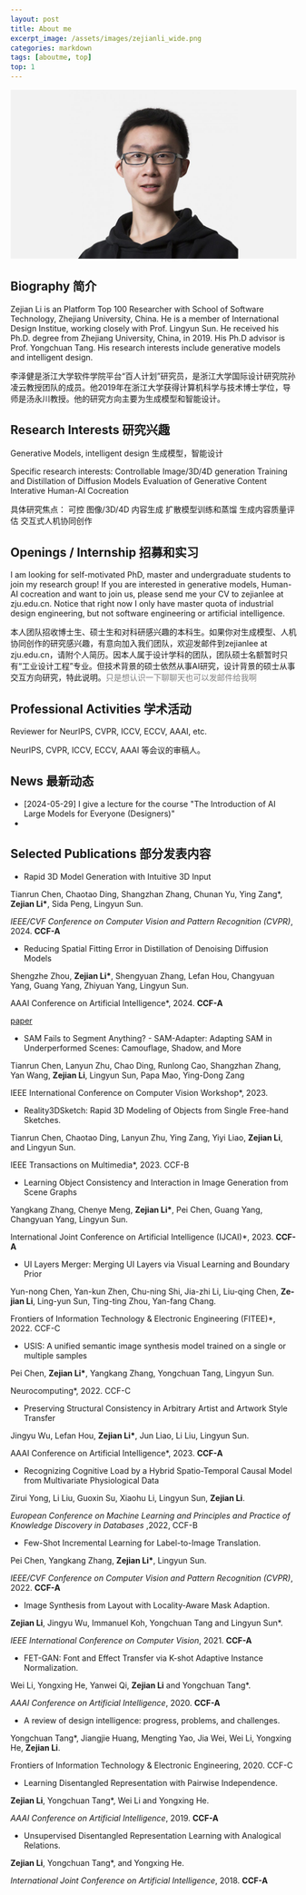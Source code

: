 ```yaml
---
layout: post
title: About me
excerpt_image: /assets/images/zejianli_wide.png
categories: markdown
tags: [aboutme, top]
top: 1
---
```


![banner](/assets/images/zejianli_wide.png)


## Biography 简介

Zejian Li is an Platform Top 100 Researcher with School of Software Technology, Zhejiang University, China. He is a member of International Design Institue, working closely with Prof. Lingyun Sun. He received his Ph.D. degree from Zhejiang University, China, in 2019. His Ph.D advisor is Prof. Yongchuan Tang. His research interests include generative models and intelligent design.

李泽健是浙江大学软件学院平台“百人计划”研究员，是浙江大学国际设计研究院孙凌云教授团队的成员。他2019年在浙江大学获得计算机科学与技术博士学位，导师是汤永川教授。他的研究方向主要为生成模型和智能设计。


## Research Interests 研究兴趣

Generative Models, intelligent design
生成模型，智能设计

Specific research interests:
    Controllable Image/3D/4D generation
    Training and Distillation of Diffusion Models
    Evaluation of Generative Content
    Interative Human-AI Cocreation

具体研究焦点：
    可控 图像/3D/4D 内容生成
    扩散模型训练和蒸馏
    生成内容质量评估
    交互式人机协同创作


## Openings / Internship  招募和实习

I am looking for self-motivated PhD, master and undergraduate students to join my research group! If you are interested in generative models, Human-AI cocreation and want to join us, please send me your CV to zejianlee at zju.edu.cn. Notice that right now I only have master quota of industrial design engineering, but not software engineering or artificial intelligence. 

本人团队招收博士生、硕士生和对科研感兴趣的本科生。如果你对生成模型、人机协同创作的研究感兴趣，有意向加入我们团队，欢迎发邮件到zejianlee at zju.edu.cn，请附个人简历。因本人属于设计学科的团队，团队硕士名额暂时只有“工业设计工程”专业。但技术背景的硕士依然从事AI研究，设计背景的硕士从事交互方向研究，特此说明。<span style="color:grey;">只是想认识一下聊聊天也可以发邮件给我啊</span>


## Professional Activities 学术活动

Reviewer for NeurIPS, CVPR, ICCV, ECCV, AAAI, etc.

NeurIPS, CVPR, ICCV, ECCV, AAAI 等会议的审稿人。


## News 最新动态
* [2024-05-29] I give a lecture for the course "The Introduction of AI Large Models for Everyone (Designers)"
* 


## Selected Publications 部分发表内容

- Rapid 3D Model Generation with Intuitive 3D Input

Tianrun Chen, Chaotao Ding, Shangzhan Zhang, Chunan Yu, Ying Zang\*, **Zejian Li\***, Sida Peng, Lingyun Sun. 

*IEEE/CVF Conference on Computer Vision and Pattern Recognition (CVPR)*, 2024. **CCF-A**



- Reducing Spatial Fitting Error in Distillation of Denoising Diffusion Models

Shengzhe Zhou, **Zejian Li\***, Shengyuan Zhang, Lefan Hou, Changyuan Yang, Guang Yang, Zhiyuan Yang, Lingyun Sun.

AAAI Conference on Artificial Intelligence*, 2024. **CCF-A**

[paper](https://ojs.aaai.org/index.php/AAAI/article/view/28602/29171)



- SAM Fails to Segment Anything? - SAM-Adapter: Adapting SAM in Underperformed Scenes: Camouflage, Shadow, and More

Tianrun Chen, Lanyun Zhu, Chao Ding, Runlong Cao, Shangzhan Zhang, Yan Wang, **Zejian Li**, Lingyun Sun, Papa Mao, Ying-Dong Zang

IEEE International Conference on Computer Vision Workshop*, 2023.




- Reality3DSketch: Rapid 3D Modeling of Objects from Single Free-hand Sketches. 

Tianrun Chen, Chaotao Ding, Lanyun Zhu, Ying Zang, Yiyi Liao, **Zejian Li**, and Lingyun Sun.

IEEE Transactions on Multimedia*, 2023. CCF-B



- Learning Object Consistency and Interaction in Image Generation from Scene Graphs

Yangkang Zhang, Chenye Meng, **Zejian Li\***, Pei Chen, Guang Yang, Changyuan Yang, Lingyun Sun. 

International Joint Conference on Artificial Intelligence (IJCAI)*, 2023. **CCF-A**




- UI Layers Merger: Merging UI Layers via Visual Learning and Boundary Prior

Yun-nong Chen, Yan-kun Zhen, Chu-ning Shi, Jia-zhi Li, Liu-qing Chen, **Ze-jian Li**, Ling-yun Sun, Ting-ting Zhou, Yan-fang Chang. 

Frontiers of Information Technology & Electronic Engineering (FITEE)*, 2022. CCF-C



- USIS: A unified semantic image synthesis model trained on a single or multiple samples

Pei Chen, **Zejian Li\***, Yangkang Zhang, Yongchuan Tang, Lingyun Sun. 

Neurocomputing*, 2022. CCF-C



- Preserving Structural Consistency in Arbitrary Artist and Artwork Style Transfer

Jingyu Wu, Lefan Hou, **Zejian Li\***, Jun Liao, Li Liu, Lingyun Sun.

AAAI Conference on Artificial Intelligence*, 2023. **CCF-A**



- Recognizing Cognitive Load by a Hybrid Spatio-Temporal Causal Model from Multivariate Physiological Data

Zirui Yong, Li Liu, Guoxin Su, Xiaohu Li, Lingyun Sun, **Zejian Li**. 

*European Conference on Machine Learning and Principles and Practice of Knowledge Discovery in Databases* ,2022, CCF-B




- Few-Shot Incremental Learning for Label-to-Image Translation. 

Pei Chen, Yangkang Zhang, **Zejian Li\***, Lingyun Sun. 

*IEEE/CVF Conference on Computer Vision and Pattern Recognition (CVPR)*, 2022.  **CCF-A**



- Image Synthesis from Layout with Locality-Aware Mask Adaption. 

**Zejian Li**, Jingyu Wu, Immanuel Koh, Yongchuan Tang and Lingyun Sun*. 

*IEEE International Conference on Computer Vision*, 2021.  **CCF-A**




- FET-GAN: Font and Effect Transfer via K-shot Adaptive Instance Normalization. 

Wei Li, Yongxing He, Yanwei Qi, **Zejian Li** and Yongchuan Tang*. 

*AAAI Conference on Artificial Intelligence*, 2020. **CCF-A**



- A review of design intelligence: progress, problems, and challenges.

Yongchuan Tang\*, Jiangjie Huang, Mengting Yao, Jia Wei, Wei Li, Yongxing He, **Zejian Li**. 

Frontiers of Information Technology & Electronic Engineering, 2020. CCF-C



- Learning Disentangled Representation with Pairwise Independence. 

**Zejian Li**, Yongchuan Tang\*, Wei Li and Yongxing He. 

*AAAI Conference on Artificial Intelligence*, 2019. **CCF-A**



- Unsupervised Disentangled Representation Learning with Analogical Relations.  

**Zejian Li**, Yongchuan Tang\*, and Yongxing He. 

*International Joint Conference on Artificial Intelligence*, 2018. **CCF-A**

<!-- 

## 
Paragraphs are separated by a blank line.

2nd paragraph. *Italic*, **bold**, and `monospace`. Itemized lists
look like:

  * this one
  * that one
  * the other one

Note that --- not considering the asterisk --- the actual text
content starts at 4-columns in.

> Block quotes are
> written like so.
>
> They can span multiple paragraphs,
> if you like.

Use 3 dashes for an em-dash. Use 2 dashes for ranges (ex., "it's all
in chapters 12--14"). Three dots ... will be converted to an ellipsis.
Unicode is supported. ☺



An h2 header
------------

Here's a numbered list:

 1. first item
 2. second item
 3. third item

Note again how the actual text starts at 4 columns in (4 characters
from the left side). Here's a code sample:

    # Let me re-iterate ...
    for i in 1 .. 10 { do-something(i) }

As you probably guessed, indented 4 spaces. By the way, instead of
indenting the block, you can use delimited blocks, if you like:

~~~
define foobar() {
    print "Welcome to flavor country!";
}
~~~

(which makes copying & pasting easier). You can optionally mark the
delimited block for Pandoc to syntax highlight it:

~~~python
import time
# Quick, count to ten!
for i in range(10):
    # (but not *too* quick)
    time.sleep(0.5)
    print(i)
~~~



### An h3 header ###

Now a nested list:

 1. First, get these ingredients:

      * carrots
      * celery
      * lentils

 2. Boil some water.

 3. Dump everything in the pot and follow
    this algorithm:

        find wooden spoon
        uncover pot
        stir
        cover pot
        balance wooden spoon precariously on pot handle
        wait 10 minutes
        goto first step (or shut off burner when done)

    Do not bump wooden spoon or it will fall.

Notice again how text always lines up on 4-space indents (including
that last line which continues item 3 above).

Here's a link to [a website](http://foo.bar), to a [local
doc](local-doc.html), and to a [section heading in the current
doc](#an-h2-header). Here's a footnote [^1].

[^1]: Some footnote text.

Tables can look like this:

Name           Size  Material      Color
------------- -----  ------------  ------------
All Business      9  leather       brown
Roundabout       10  hemp canvas   natural
Cinderella       11  glass         transparent

Table: Shoes sizes, materials, and colors.

(The above is the caption for the table.) Pandoc also supports
multi-line tables:

--------  -----------------------
Keyword   Text
--------  -----------------------
red       Sunsets, apples, and
          other red or reddish
          things.

green     Leaves, grass, frogs
          and other things it's
          not easy being.
--------  -----------------------

A horizontal rule follows.

***

Here's a definition list:

apples
  : Good for making applesauce.

oranges
  : Citrus!

tomatoes
  : There's no "e" in tomatoe.

Again, text is indented 4 spaces. (Put a blank line between each
term and  its definition to spread things out more.)

Here's a "line block" (note how whitespace is honored):

| Line one
|   Line too
| Line tree

and images can be specified like so:

Inline math equation: $\omega = d\phi / dt$. Display
math should get its own line like so:

$$I = \int \rho R^{2} dV$$

And note that you can backslash-escape any punctuation characters
which you wish to be displayed literally, ex.: \`foo\`, \*bar\*, etc. -->
